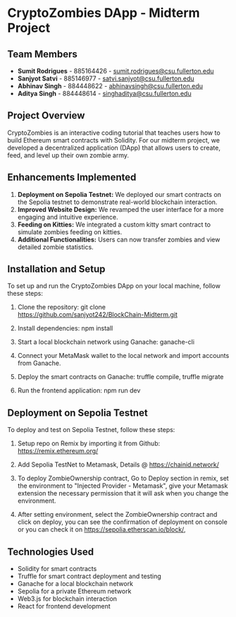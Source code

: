 # CryptoZombies DApp - Midterm Project

## Team Members

- **Sumit Rodrigues** - 885164426 - sumit.rodrigues@csu.fullerton.edu
- **Sanjyot Satvi** - 885146977 - satvi.sanjyot@csu.fullerton.edu
- **Abhinav Singh** - 884448622 - abhinavsingh@csu.fullerton.edu
- **Aditya Singh** - 884448614 - singhaditya@csu.fullerton.edu

## Project Overview

CryptoZombies is an interactive coding tutorial that teaches users how to build Ethereum smart contracts with Solidity. For our midterm project, we developed a decentralized application (DApp) that allows users to create, feed, and level up their own zombie army.

## Enhancements Implemented

1. **Deployment on Sepolia Testnet:** We deployed our smart contracts on the Sepolia testnet to demonstrate real-world blockchain interaction.
2. **Improved Website Design:** We revamped the user interface for a more engaging and intuitive experience.
3. **Feeding on Kitties:** We integrated a custom kitty smart contract to simulate zombies feeding on kitties.
4. **Additional Functionalities:** Users can now transfer zombies and view detailed zombie statistics.

## Installation and Setup

To set up and run the CryptoZombies DApp on your local machine, follow these steps:

1. Clone the repository:
   git clone https://github.com/sanjyot242/BlockChain-Midterm.git

2. Install dependencies:
   npm install

3. Start a local blockchain network using Ganache:
   ganache-cli

4. Connect your MetaMask wallet to the local network and import accounts from Ganache.

5. Deploy the smart contracts on Ganache:
   truffle compile, truffle migrate

6. Run the frontend application:
   npm run dev

## Deployment on Sepolia Testnet

To deploy and test on Sepolia Testnet, follow these steps:

1. Setup repo on Remix by importing it from Github:
   https://remix.ethereum.org/

2. Add Sepolia TestNet to Metamask, Details @ https://chainid.network/

3. To deploy ZombieOwnership contract, Go to Deploy section in remix, set the environment to "Injected Provider - Metamask", give your Metamask extension the necessary permission that it will ask when you change the environment.

4. After setting environment, select the ZombieOwnership contract and click on deploy, you can see the confirmation of deployment on console or you can check it on https://sepolia.etherscan.io/block/<block-id>,

## Technologies Used

- Solidity for smart contracts
- Truffle for smart contract deployment and testing
- Ganache for a local blockchain network
- Sepolia for a private Ethereum network
- Web3.js for blockchain interaction
- React for frontend development
